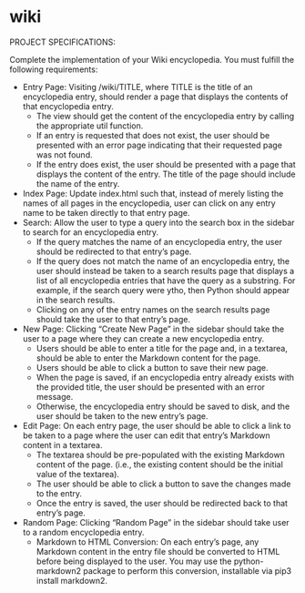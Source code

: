 # wiki

PROJECT SPECIFICATIONS:

Complete the implementation of your Wiki encyclopedia. You must fulfill the following requirements:

- Entry Page: Visiting /wiki/TITLE, where TITLE is the title of an encyclopedia entry, should render a page that displays the contents of that encyclopedia   entry.
  - The view should get the content of the encyclopedia entry by calling the appropriate util function.
  - If an entry is requested that does not exist, the user should be presented with an error page indicating that their requested page was not found.
  - If the entry does exist, the user should be presented with a page that displays the content of the entry. The title of the page should include the name     of the entry.
- Index Page: Update index.html such that, instead of merely listing the names of all pages in the encyclopedia, user can click on any entry name to be       taken directly to that entry page.
- Search: Allow the user to type a query into the search box in the sidebar to search for an encyclopedia entry.
  - If the query matches the name of an encyclopedia entry, the user should be redirected to that entry’s page.
  - If the query does not match the name of an encyclopedia entry, the user should instead be taken to a search results page that displays a list of all       encyclopedia entries that have the query as a substring. For example, if the search query were ytho, then Python should appear in the search results.
  - Clicking on any of the entry names on the search results page should take the user to that entry’s page.
- New Page: Clicking “Create New Page” in the sidebar should take the user to a page where they can create a new encyclopedia entry.
  - Users should be able to enter a title for the page and, in a textarea, should be able to enter the Markdown content for the page.
  - Users should be able to click a button to save their new page.
  - When the page is saved, if an encyclopedia entry already exists with the provided title, the user should be presented with an error message.
  - Otherwise, the encyclopedia entry should be saved to disk, and the user should be taken to the new entry’s page.
- Edit Page: On each entry page, the user should be able to click a link to be taken to a page where the user can edit that entry’s Markdown content in a     textarea.
  - The textarea should be pre-populated with the existing Markdown content of the page. (i.e., the existing content should be the initial value of the         textarea).
  - The user should be able to click a button to save the changes made to the entry.
  - Once the entry is saved, the user should be redirected back to that entry’s page.
- Random Page: Clicking “Random Page” in the sidebar should take user to a random encyclopedia entry.
  - Markdown to HTML Conversion: On each entry’s page, any Markdown content in the entry file should be converted to HTML before being displayed to the         user. You may use the python-markdown2 package to perform this conversion, installable via pip3 install markdown2.

